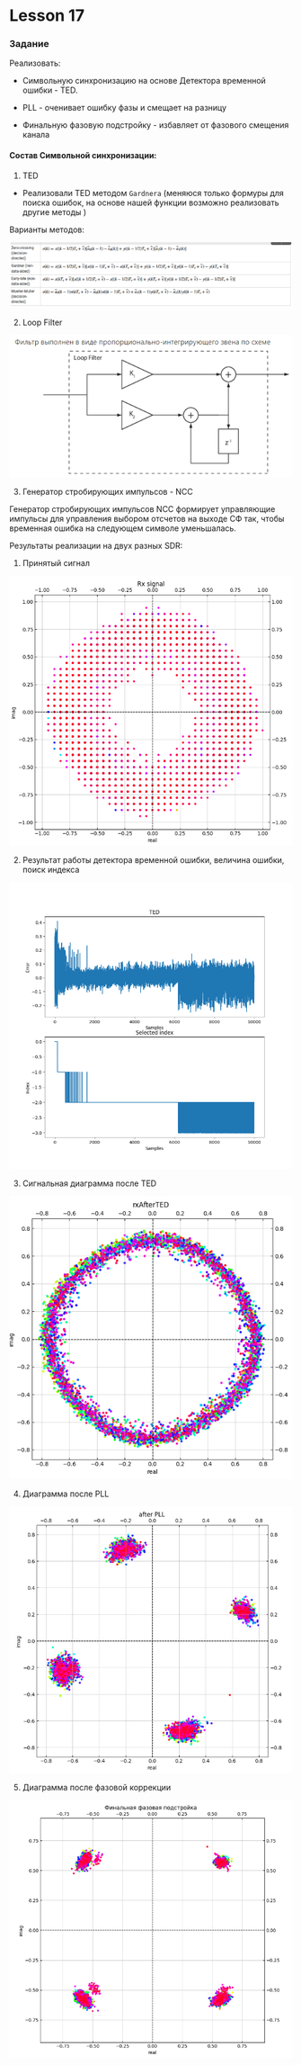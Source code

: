 # Lesson 17

### Задание

Реализовать: 

- Символьную синхронизацию на основе Детектора временной ошибки - TED.

- PLL - оченивает ошибку фазы и смещает на разницу

- Финальную фазовую подстройку - избавляет от фазового смещения канала



#### Состав Символьной синхронизации:

1. TED 

- Реализовали TED методом `Gardnera` (меняюся только формуры для поиска ошибок, на основе нашей функции возможно реализовать другие методы )

Варианты методов:

<img src = "photo\teedd.png">



2. Loop Filter

<img src = "photo\lop.png">


3. Генератор стробирующих импульсов - NCC

Генератор стробирующих импульсов  NCC формирует управляющие импульсы для управления выбором отсчетов на выходе СФ так, чтобы временная ошибка на следующем символе уменьшалась.



Результаты реализации на двух разных SDR: 

1. Принятый сигнал 

<img src = "photo\rx.png">

2. Результат работы детектора временной ошибки, величина ошибки, поиск индекса 

<img src = "photo\ted_error.png">

3. Сигнальная диаграмма после TED

<img src = "photo\rx_after_ted.png">

4. Диаграмма после PLL

<img src = "photo\pll.png">

5. Диаграмма после фазовой коррекции

<img src = "photo\final.png">
